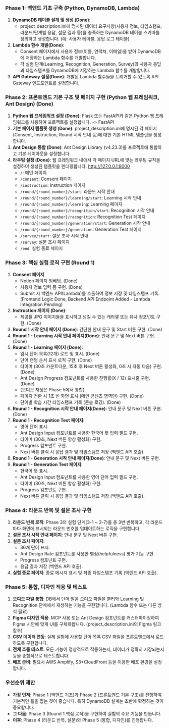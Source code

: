 ### **Phase 1: 백엔드 기초 구축 (Python, DynamoDB, Lambda)**

1. **DynamoDB 테이블 설계 및 생성 (Done)**: 
    - project_description.ini에 명시된 데이터 요구사항(사용자 정보, 타임스탬프, 라운드/단계별 응답, 설문 결과 등)을 충족하는 DynamoDB 테이블 스키마를 정의하고 생성합니다. 
    (예: 사용자 테이블, 응답 로그 테이블)
2. **Lambda 함수 개발(Done)**:
    - Consent 페이지에서 사용자 정보(이름, 연락처, 이메일)를 받아 DynamoDB에 저장하는 Lambda 함수를 개발합니다.
    - 각 실험 단계(Learning, Recognition, Generation, Survey)의 사용자 응답과 타임스탬프를 DynamoDB에 저장하는 Lambda 함수를 개발합니다.
3. **API Gateway 설정(Done)**: 개발된 Lambda 함수들을 트리거할 수 있도록 API Gateway 엔드포인트를 설정합니다.

### **Phase 2: 프론트엔드 기본 구조 및 페이지 구현 (Python 웹 프레임워크, Ant Design) (Done)**

1. **Python 웹 프레임워크 설정 (Done)**: Flask 또는 FastAPI와 같은 Python 웹 프레임워크를 사용하여 프로젝트를 설정합니다. -> FastAPI
2. **기본 페이지 템플릿 생성 (Done)**: 
    project_description.ini에 명시된 각 페이지(Consent, Instruction, Round 시작 안내 등)에 대한 기본 HTML 템플릿을 생성합니다.
3. **Ant Design 통합 (Done)**: Ant Design Library (v4.23.3)를 프로젝트에 통합하고 기본 레이아웃을 설정합니다.
4. **라우팅 설정 (Done)**: 웹 프레임워크 내에서 각 페이지 URL에 맞는 라우팅 규칙을 설정하여 생성된 템플릿을 렌더링합니다.
    http://127.0.0.1:8000
    - `/`: 메인 페이지
    - `/consent`: Consent 페이지
    - `/instruction`: Instruction 페이지
    - `/round/{round_number}/start`: 라운드 시작 안내
    - `/round/{round_number}/learning/start`: Learning 시작 안내
    - `/round/{round_number}/learning`: Learning 페이지
    - `/round/{round_number}/recognition/start`: Recognition 시작 안내
    - `/round/{round_number}/recognition`: Recognition Test 페이지
    - `/round/{round_number}/generation/start`: Generation 시작 안내
    - `/round/{round_number}/generation`: Generation Test 페이지
    - `/survey/start`: 설문 조사 시작 안내
    - `/survey`: 설문 조사 페이지
    - `/end`: 실험 종료 페이지

### **Phase 3: 핵심 실험 로직 구현 (Round 1)**

1. **Consent 페이지**
    - Notion 페이지 임베딩. (Done)
    - 사용자 정보 입력 폼 구현. (Done)
    - Submit 시 백엔드 API(Lambda)를 호출하여 정보 저장 및 타임스탬프 기록. (Frontend Logic Done, Backend API Endpoint Added - Lambda Integration Pending)
2. **Instruction 페이지 (Done)**:
    - 제공될 JPG 이미지들을 표시하고 넘길 수 있는 캐러셀 또는 유사 컴포넌트 구현. (Done)
3. **Round 1 시작 안내 페이지 (Done)**: 간단한 안내 문구 및 Start 버튼 구현. (Done)
4. **Round 1 - Learning 시작 안내 페이지(Done)**: 안내 문구 및 Next 버튼 구현. (Done)
5. **Round 1 - Learning 페이지 (Done)**:
    - 임시 단어 목록(12개) 로드 및 표시. (Done)
    - 단어 랜덤 순서 표시 로직 구현. (Done)
    - 타이머 (30초 카운트다운, 15초 후 Next 버튼 활성화, 0초 시 자동 다음) 구현. (Done)
    - Ant Design Progress 컴포넌트를 사용한 진행률(X / 12) 표시줄 구현. (Done)
    - (오디오 재생은 Phase 5에서 통합).
    - 페이지 전환 시 1초 빈 화면 표시 (메인 콘텐츠 영역만) 구현. (Done)
    - 단어별 학습 시간 타임스탬프 기록 (콘솔 로깅). (Done)
6. **Round 1 - Recognition 시작 안내 페이지(Done)**: 안내 문구 및 Next 버튼 구현. (Done)
7. **Round 1 - Recognition Test 페이지**:
    - 영어 단어 표시.
    - Ant Design Input 컴포넌트를 사용한 한국어 뜻 입력 필드 구현.
    - 타이머 (30초, Next 버튼 항상 활성화) 구현.
    - Progress 컴포넌트 구현.
    - Next 버튼 클릭 시 응답 결과 및 타임스탬프 저장 (백엔드 API 호출).
8. **Round 1 - Generation 시작 안내 페이지(Done)**: 안내 문구 및 Next 버튼 구현.
9. **Round 1 - Generation Test 페이지**:
    - 한국어 뜻 표시.
    - Ant Design Input 컴포넌트를 사용한 영어 단어 입력 필드 구현.
    - 타이머 (30초, Next 버튼 항상 활성화) 구현.
    - Progress 컴포넌트 구현.
    - Next 버튼 클릭 시 응답 결과 및 타임스탬프 저장 (백엔드 API 호출).

### **Phase 4: 라운드 반복 및 설문 조사 구현**

1. **라운드 반복 로직**: Phase 3의 실험 단계(3-1 ~ 3-7)를 총 3번 반복하고, 각 라운드마다 화면에 표시되는 라운드 번호를 업데이트하는 로직을 구현합니다.
2. **설문 조사 시작 안내 페이지**: 안내 문구 및 Next 버튼 구현.
3. **설문 조사 페이지**:
    - 36개 단어 표시.
    - Ant Design Rate 컴포넌트를 사용한 별점(helpfulness) 평가 기능 구현.
    - Progress 컴포넌트 구현.
    - 응답 결과 저장 (백엔드 API 호출).
4. **실험 종료 페이지**: 종료 메시지 표시 및 최종 타임스탬프 기록 (백엔드 API 호출).

### **Phase 5: 통합, 디자인 적용 및 테스트**

1. **오디오 파일 통합**: DB에서 단어 발음 오디오 파일을 불러와 Learning 및 Recognition 단계에서 재생하는 기능을 구현합니다. (Lambda 함수 또는 다른 방식 필요)
2. **Figma 디자인 적용**: MCP 사용 또는 Ant Design 컴포넌트를 커스터마이징하여 Figma 시안에 맞게 UI를 구체화합니다. (project_description.ini의 Figma 링크 참조)
3. **CSV 데이터 연동**: 실제 실험에 사용할 단어 목록 CSV 파일을 프론트엔드에서 로드하도록 구현합니다.
4. **전체 흐름 테스트**: 모든 기능이 정상적으로 작동하는지, 데이터가 정확히 저장되는지 등을 종합적으로 테스트합니다.
5. **배포 준비**: 필요시 AWS Amplify, S3+CloudFront 등을 이용한 배포 환경을 설정합니다.

### 우선순위 제안

- **가장 먼저**: Phase 1 (백엔드 기초)과 Phase 2 (프론트엔드 기본 구조)를 진행하여 기본적인 틀을 잡는 것이 좋습니다. 특히 DynamoDB 설계는 초반에 확정하는 것이 중요합니다.
- **그 다음**: Phase 3 (Round 1 핵심 로직)을 구현하여 실험의 주요 기능을 만듭니다.
- **이후**: Phase 4 (라운드 반복, 설문)와 Phase 5 (통합, 디자인)를 진행합니다.



